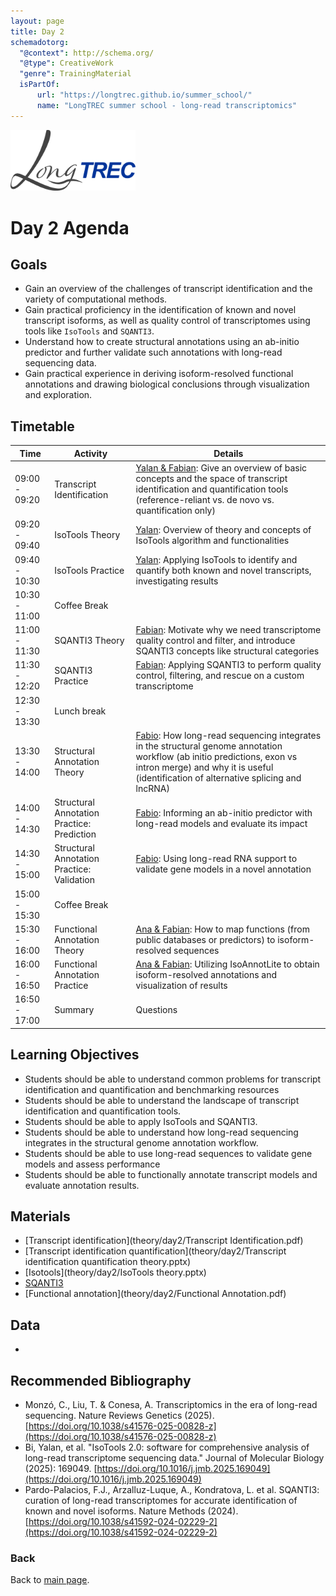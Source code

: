 ```yaml
---
layout: page
title: Day 2
schemadotorg:
  "@context": http://schema.org/
  "@type": CreativeWork
  "genre": TrainingMaterial
  isPartOf:
      url: "https://longtrec.github.io/summer_school/"
      name: "LongTREC summer school - long-read transcriptomics"
---
```


<img src="../assets/logos/LongTREC_logo_FINAL.png" width="200" />

# Day 2 Agenda

## Goals
* Gain an overview of the challenges of transcript identification and the variety of computational methods.
* Gain practical proficiency in the identification of known and novel transcript isoforms, as well as quality control of transcriptomes using tools like `IsoTools` and `SQANTI3`.
* Understand how to create structural annotations using an ab-initio predictor and further validate such annotations with long-read sequencing data.
* Gain practical experience in deriving isoform-resolved functional annotations and drawing biological conclusions through visualization and exploration.

## Timetable

| Time          | Activity                | Details                                                                                                                                       |
| --------------------- | --------------------------------- | ----------------------------------------------------------------------------------------------------------------------------------------------------------------- |
| 09:00 - 09:20 | Transcript Identification         | <u>Yalan & Fabian</u>: Give an overview of basic concepts and the space of transcript identification and quantification tools (reference-reliant vs. de novo vs. quantification only)                                                                                                     |
| 09:20 - 09:40 | IsoTools Theory                   | <u>Yalan</u>: Overview of theory and concepts of IsoTools algorithm and functionalities                                                                                                                |
| 09:40 - 10:30 | IsoTools Practice                 | <u>Yalan</u>: Applying IsoTools to identify and quantify both known and novel transcripts, investigating results                                                                                           |
| 10:30 - 11:00 | Coffee Break                      |                                                                                                                                                                   |
| 11:00 - 11:30 | SQANTI3 Theory                    | <u>Fabian</u>: Motivate why we need transcriptome quality control and filter, and introduce SQANTI3 concepts like structural categories                                                                                           |
| 11:30 - 12:20 | SQANTI3 Practice                  | <u>Fabian</u>: Applying SQANTI3 to perform quality control, filtering, and rescue on a custom transcriptome                                                                      |
| 12:30 - 13:30 | Lunch break                       |                                                                                                                                                                   |
| 13:30 - 14:00 | Structural Annotation Theory      | <u>Fabio</u>: How long-read sequencing integrates in the structural genome annotation workflow (ab initio predictions, exon vs intron merge) and why it is useful (identification of alternative splicing and lncRNA) |
| 14:00 - 14:30 | Structural Annotation Practice: Prediction | <u>Fabio</u>: Informing an ab-initio predictor with long-read models and evaluate its impact                                                                                                        |
| 14:30 - 15:00 | Structural Annotation Practice: Validation | <u>Fabio</u>: Using long-read RNA support to validate gene models in a novel annotation                                                                                                                     |
| 15:00 - 15:30 | Coffee Break                      |                                                                                                                                                                   |
| 15:30 - 16:00 | Functional Annotation Theory      | <u>Ana & Fabian</u>: How to map functions (from public databases or predictors) to isoform-resolved sequences        |
| 16:00 - 16:50 | Functional Annotation Practice    | <u>Ana & Fabian</u>: Utilizing IsoAnnotLite to obtain isoform-resolved annotations and visualization of results |
| 16:50 - 17:00 | Summary                           | Questions                                                                                                                                                         |


## Learning Objectives
* Students should be able to understand common problems for transcript identification and quantification and benchmarking resources
* Students should be able to understand the landscape of transcript identification and quantification tools.
* Students should be able to apply IsoTools and SQANTI3.
* Students should be able to understand how long-read sequencing integrates in the structural genome annotation workflow.
* Students should be able to use long-read sequences to validate gene models and assess performance
* Students should be able to functionally annotate transcript models and evaluate annotation results.


## Materials
* [Transcript identification](theory/day2/Transcript Identification.pdf)
* [Transcript identification quantification](theory/day2/Transcript identification quantification theory.pptx)
* [Isotools](theory/day2/IsoTools theory.pptx)
* [SQANTI3](theory/day2/SQANTI3.pdf)
* [Functional annotation](theory/day2/Functional Annotation.pdf)


## Data
* 


## Recommended Bibliography
* Monzó, C., Liu, T. & Conesa, A. Transcriptomics in the era of long-read sequencing. Nature Reviews Genetics (2025). [https://doi.org/10.1038/s41576-025-00828-z](https://doi.org/10.1038/s41576-025-00828-z)
* Bi, Yalan, et al. "IsoTools 2.0: software for comprehensive analysis of long-read transcriptome sequencing data." Journal of Molecular Biology (2025): 169049. [https://doi.org/10.1016/j.jmb.2025.169049](https://doi.org/10.1016/j.jmb.2025.169049)
* Pardo-Palacios, F.J., Arzalluz-Luque, A., Kondratova, L. et al. SQANTI3: curation of long-read transcriptomes for accurate identification of known and novel isoforms. Nature Methods (2024). [https://doi.org/10.1038/s41592-024-02229-2](https://doi.org/10.1038/s41592-024-02229-2)


### Back

Back to [main page](../index.md).
